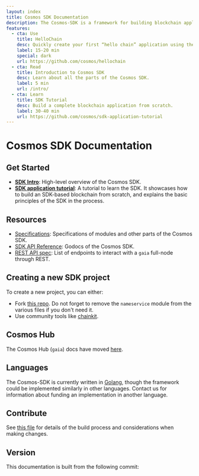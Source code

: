 ```yaml
---
layout: index
title: Cosmos SDK Documentation
description: The Cosmos-SDK is a framework for building blockchain applications in Golang. It is being used to build Gaia, the first implementation of the Cosmos Hub.
features:
  - cta: Use
    title: HelloChain
    desc: Quickly create your first “hello chain” application using the SDK.
    label: 15-20 min
    special: dark
    url: https://github.com/cosmos/hellochain
  - cta: Read
    title: Introduction to Cosmos SDK
    desc: Learn about all the parts of the Cosmos SDK.
    label: 5 min
    url: /intro/
  - cta: Learn
    title: SDK Tutorial
    desc: Build a complete blockchain application from scratch.
    label: 30-40 min
    url: https://github.com/cosmos/sdk-application-tutorial
---
```


# Cosmos SDK Documentation

## Get Started

- **[SDK Intro](./intro/README.md)**: High-level overview of the Cosmos SDK.
- **[SDK application tutorial](https://github.com/cosmos/sdk-application-tutorial)**: A tutorial to learn the SDK. It showcases how to build an SDK-based blockchain from scratch, and explains the basic principles of the SDK in the process.

## Resources

- [Specifications](./spec/README.md): Specifications of modules and other parts of the Cosmos SDK.
- [SDK API Reference](https://godoc.org/github.com/cosmos/cosmos-sdk): Godocs of the Cosmos SDK.
- [REST API spec](https://cosmos.network/rpc/): List of endpoints to interact with a `gaia` full-node through REST.

## Creating a new SDK project

To create a new project, you can either:

- Fork [this repo](https://github.com/cosmos/sdk-application-tutorial/). Do not forget to remove the `nameservice` module from the various files if you don't need it.
- Use community tools like [chainkit](https://github.com/blocklayerhq/chainkit).

## Cosmos Hub

The Cosmos Hub (`gaia`) docs have moved [here](https://github.com/cosmos/gaia/tree/master/docs).

## Languages

The Cosmos-SDK is currently written in [Golang](https://golang.org/), though the
framework could be implemented similarly in other languages.
Contact us for information about funding an implementation in another language.

## Contribute

See [this file](https://github.com/cosmos/cosmos-sdk/blob/master/docs/DOCS_README.md) for details of the build process and
considerations when making changes.

## Version

This documentation is built from the following commit:
